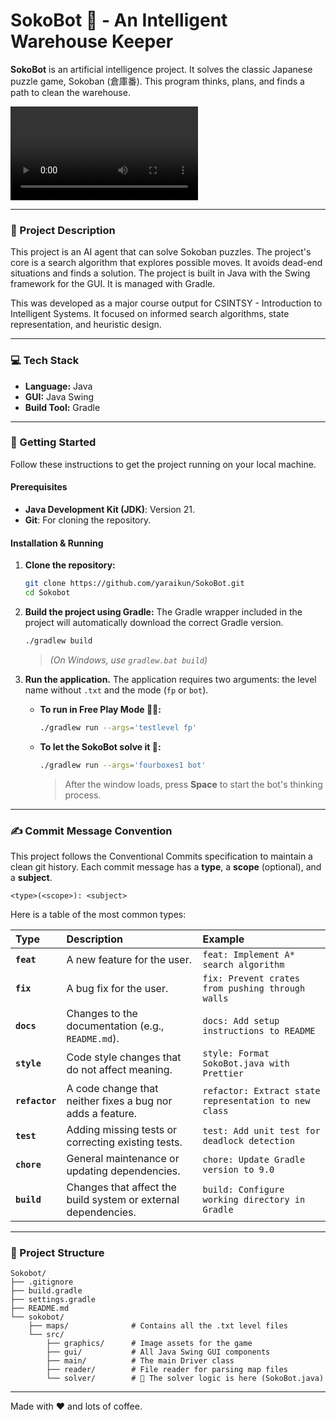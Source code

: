 # SokoBot 🤖 - An Intelligent Warehouse Keeper

**SokoBot** is an artificial intelligence project. It solves the classic
Japanese puzzle game, Sokoban (倉庫番). This program thinks, plans, and finds a
path to clean the warehouse.

![SokoBot Demo](assets/sokobot-demo.mp4)

---

### 📜 Project Description

This project is an AI agent that can solve Sokoban puzzles. The project's core
is a search algorithm that explores possible moves. It avoids dead-end
situations and finds a solution. The project is built in Java with the Swing
framework for the GUI. It is managed with Gradle.

This was developed as a major course output for CSINTSY - Introduction to
Intelligent Systems. It focused on informed search algorithms, state
representation, and heuristic design.

---

### 💻 Tech Stack

*   **Language:** Java
*   **GUI:** Java Swing
*   **Build Tool:** Gradle

---

### 🚀 Getting Started

Follow these instructions to get the project running on your local machine.

#### Prerequisites

*   **Java Development Kit (JDK)**: Version 21.
*   **Git**: For cloning the repository.

#### Installation & Running

1.  **Clone the repository:**
    ```sh
    git clone https://github.com/yaraikun/SokoBot.git
    cd Sokobot
    ```

2.  **Build the project using Gradle:**
    The Gradle wrapper included in the project will automatically download the
    correct Gradle version.

    ```sh
    ./gradlew build
    ```
    >*(On Windows, use `gradlew.bat build`)*

3.  **Run the application.**
    The application requires two arguments: the level name without `.txt` and
    the mode (`fp` or `bot`).

    *   **To run in Free Play Mode 🧑‍💻:**
        ```sh
        ./gradlew run --args='testlevel fp'
        ```

    *   **To let the SokoBot solve it 🤖:**
        ```sh
        ./gradlew run --args='fourboxes1 bot'
        ```
        > After the window loads, press **Space** to start the bot's thinking
        > process.

---

### ✍️ Commit Message Convention

This project follows the Conventional Commits specification to maintain a clean
git history. Each commit message has a **type**, a **scope** (optional), and a
**subject**.

```
<type>(<scope>): <subject>
```

Here is a table of the most common types:

| Type | Description | Example |
| :--- | :--- | :--- |
| **`feat`** | A new feature for the user. | `feat: Implement A* search algorithm` |
| **`fix`** | A bug fix for the user. | `fix: Prevent crates from pushing through walls`|
| **`docs`** | Changes to the documentation (e.g., `README.md`). | `docs: Add setup instructions to README` |
| **`style`**| Code style changes that do not affect meaning. | `style: Format SokoBot.java with Prettier` |
| **`refactor`**| A code change that neither fixes a bug nor adds a feature. | `refactor: Extract state representation to new class` |
| **`test`** | Adding missing tests or correcting existing tests. | `test: Add unit test for deadlock detection` |
| **`chore`**| General maintenance or updating dependencies. | `chore: Update Gradle version to 9.0` |
| **`build`**| Changes that affect the build system or external dependencies. | `build: Configure working directory in Gradle` |

---

### 📁 Project Structure

```
Sokobot/
├── .gitignore
├── build.gradle
├── settings.gradle
├── README.md
└── sokobot/
    ├── maps/              # Contains all the .txt level files
    └── src/
        ├── graphics/      # Image assets for the game
        ├── gui/           # All Java Swing GUI components
        ├── main/          # The main Driver class
        ├── reader/        # File reader for parsing map files
        └── solver/        # 🧠 The solver logic is here (SokoBot.java)
```

---

Made with ❤️ and lots of coffee.
